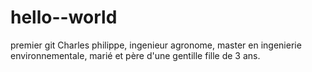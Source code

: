 # hello--world
premier git
Charles philippe, ingenieur agronome, master en ingenierie environnementale, marié et père d'une gentille fille de 3 ans.
